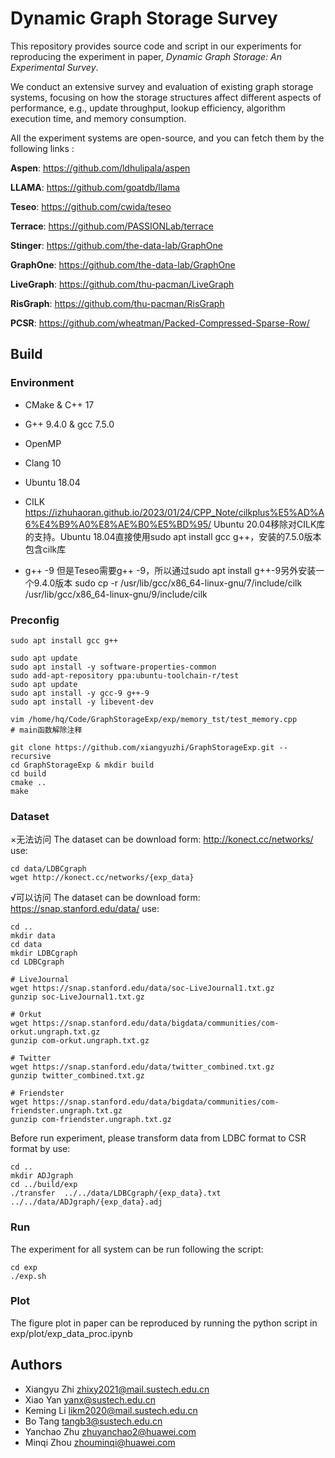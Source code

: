 # Dynamic Graph Storage Survey

This repository provides source code and script in our experiments for reproducing
the experiment in paper, _Dynamic Graph Storage: An Experimental Survey_.

We conduct an extensive survey and evaluation of existing graph storage
systems, focusing on how the storage structures affect different
aspects of performance, e.g., update throughput, lookup efficiency,
algorithm execution time, and memory consumption.

All the experiment systems are open-source, and you can fetch them by the following
links :

**Aspen**: https://github.com/ldhulipala/aspen

**LLAMA**: https://github.com/goatdb/llama

**Teseo**: https://github.com/cwida/teseo

**Terrace**: https://github.com/PASSIONLab/terrace

**Stinger**: https://github.com/the-data-lab/GraphOne

**GraphOne**: https://github.com/the-data-lab/GraphOne

**LiveGraph**: https://github.com/thu-pacman/LiveGraph

**RisGraph**: https://github.com/thu-pacman/RisGraph

**PCSR**: https://github.com/wheatman/Packed-Compressed-Sparse-Row/

## Build

### Environment
- CMake & C++ 17
- G++ 9.4.0 & gcc 7.5.0
- OpenMP
- Clang 10

- Ubuntu 18.04
- CILK
https://izhuhaoran.github.io/2023/01/24/CPP_Note/cilkplus%E5%AD%A6%E4%B9%A0%E8%AE%B0%E5%BD%95/
Ubuntu 20.04移除对CILK库的支持。Ubuntu 18.04直接使用sudo apt install gcc g++，安装的7.5.0版本包含cilk库

- g++ -9
但是Teseo需要g++ -9，所以通过sudo apt install g++-9另外安装一个9.4.0版本
sudo cp -r /usr/lib/gcc/x86_64-linux-gnu/7/include/cilk /usr/lib/gcc/x86_64-linux-gnu/9/include/cilk

### Preconfig
```
sudo apt install gcc g++

sudo apt update
sudo apt install -y software-properties-common
sudo add-apt-repository ppa:ubuntu-toolchain-r/test
sudo apt update
sudo apt install -y gcc-9 g++-9
sudo apt install -y libevent-dev
```

```
vim /home/hq/Code/GraphStorageExp/exp/memory_tst/test_memory.cpp
# main函数解除注释
```

```
git clone https://github.com/xiangyuzhi/GraphStorageExp.git --recursive
cd GraphStorageExp & mkdir build 
cd build
cmake ..
make
```

### Dataset

×无法访问
The dataset can be download form: http://konect.cc/networks/ use:

```
cd data/LDBCgraph
wget http://konect.cc/networks/{exp_data} 
```

√可以访问
The dataset can be download form: https://snap.stanford.edu/data/ use:

```
cd ..
mkdir data
cd data
mkdir LDBCgraph 
cd LDBCgraph

# LiveJournal
wget https://snap.stanford.edu/data/soc-LiveJournal1.txt.gz
gunzip soc-LiveJournal1.txt.gz

# Orkut
wget https://snap.stanford.edu/data/bigdata/communities/com-orkut.ungraph.txt.gz
gunzip com-orkut.ungraph.txt.gz

# Twitter
wget https://snap.stanford.edu/data/twitter_combined.txt.gz
gunzip twitter_combined.txt.gz

# Friendster
wget https://snap.stanford.edu/data/bigdata/communities/com-friendster.ungraph.txt.gz
gunzip com-friendster.ungraph.txt.gz
```

Before run experiment, please transform data from LDBC format to CSR format by use:

```
cd ..
mkdir ADJgraph
cd ../build/exp
./transfer  ../../data/LDBCgraph/{exp_data}.txt  ../../data/ADJgraph/{exp_data}.adj
```

### Run

The experiment for all system can be run following the script:

```
cd exp
./exp.sh
```

### Plot
The figure plot in paper can be reproduced by running the python script in 
exp/plot/exp_data_proc.ipynb

## Authors

- Xiangyu Zhi [zhixy2021@mail.sustech.edu.cn](zhixy2021@mail.sustech.edu.cn)
- Xiao Yan [yanx@sustech.edu.cn](yanx@sustech.edu.cn)
- Keming Li [likm2020@mail.sustech.edu.cn](likm2020@mail.sustech.edu.cn)
- Bo Tang [tangb3@sustech.edu.cn](tangb3@sustech.edu.cn)
- Yanchao Zhu [zhuyanchao2@huawei.com](zhuyanchao2@huawei.com)
- Minqi Zhou [zhouminqi@huawei.com](zhouminqi@huawei.com)



